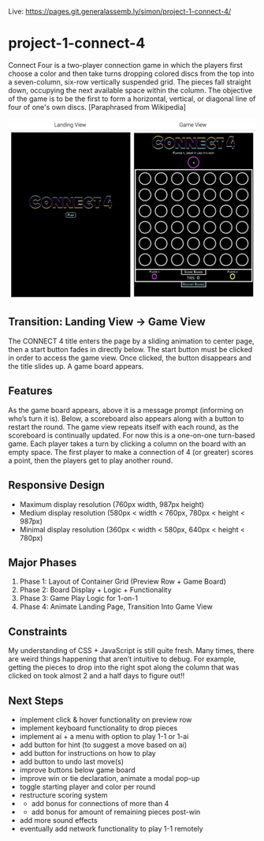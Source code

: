 Live: https://pages.git.generalassemb.ly/simon/project-1-connect-4/

# project-1-connect-4
Connect Four is a two-player connection game in which the players first choose a color and then take turns dropping colored discs from the top into a seven-column, six-row vertically suspended grid. The pieces fall straight down, occupying the next available space within the column. The objective of the game is to be the first to form a horizontal, vertical, or diagonal line of four of one's own discs. [Paraphrased from Wikipedia]

![Landing View vs Game View](/images/landing-view-and-game-view.jpg)

## Transition: Landing View → Game View
The CONNECT 4 title enters the page by a sliding animation to center page, then a start button fades in directly below. The start button must be clicked in order to access the game view. Once clicked, the button disappears and the title slides up. A game board appears.

## Features
As the game board appears, above it is a message prompt (informing on who’s turn it is). Below, a scoreboard also appears along with a button to restart the round. The game view repeats itself with each round, as the scoreboard is continually updated.
For now this is a one-on-one turn-based game. Each player takes a turn by clicking a column on the board with an empty space. The first player to make a connection of 4 (or greater) scores a point, then the players get to play another round.

## Responsive Design
* Maximum display resolution (760px width, 987px height)
* Medium display resolution (580px < width < 760px, 780px < height < 987px)
* Minimal display resolution (360px < width < 580px, 640px < height < 780px)

## Major Phases
1. Phase 1: Layout of Container Grid (Preview Row + Game Board)
2. Phase 2: Board Display + Logic + Functionality
3. Phase 3: Game Play Logic for 1-on-1
4. Phase 4: Animate Landing Page, Transition Into Game View

## Constraints
My understanding of CSS + JavaScript is still quite fresh. Many times, there are weird things happening that aren’t intuitive to debug. For example, getting the pieces to drop into the right spot along the column that was clicked on took almost 2 and a half days to figure out!!

## Next Steps
 * implement click & hover functionality on preview row
 * implement keyboard functionality to drop pieces
 * implement ai + a menu with option to play 1-1 or 1-ai
 * add button for hint (to suggest a move based on ai)
 * add button for instructions on how to play
 * add button to undo last move(s)
 * improve buttons below game board
 * improve win or tie declaration, animate a modal pop-up
 * toggle starting player and color per round
 * restructure scoring system
 * - add bonus for connections of more than 4
 * - add bonus for amount of remaining pieces post-win
 * add more sound effects
 * eventually add network functionality to play 1-1 remotely
